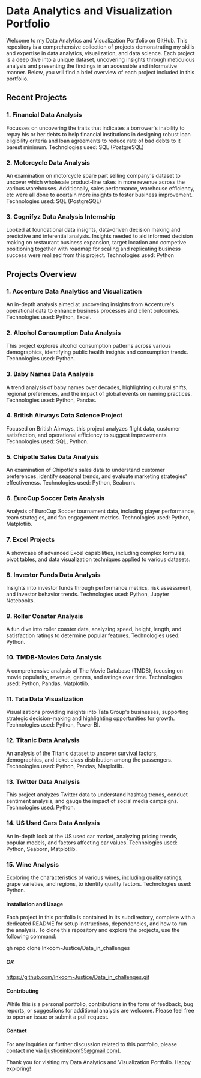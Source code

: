 # Data Analytics and Visualization Portfolio
Welcome to my Data Analytics and Visualization Portfolio on GitHub. This repository is a comprehensive collection of projects demonstrating my skills and expertise in data analytics, visualization, and data science. Each project is a deep dive into a unique dataset, uncovering insights through meticulous analysis and presenting the findings in an accessible and informative manner. Below, you will find a brief overview of each project included in this portfolio.

## Recent Projects  
### 1. Financial Data Analysis
Focusses on uncovering the traits that indicates a borrower's inability to repay his or her debts to help financial institutions in designing robust loan eligibility criteria and loan agreements to reduce rate of bad debts to it barest minimum. Technologies used: SQL (PostgreSQL)

### 2. Motorcycle Data Analysis
An examination on motorcycle spare part selling company's dataset to uncover which wholesale product-line rakes in more revenue across the various warehouses. Additionally, sales performance, warehouse efficiency, etc were all done to acertain more insights to foster business improvement. Technologies used: SQL (PostgreSQL)

### 3. Cognifyz Data Analysis Internship
Looked at foundational data insights, data-driven decision making and predictive and inferential analysis. Insights needed to aid informed decision making on restaurant business expansion, target location and competive positioning together with roadmap for scaling and replicating business success were realized from this project. Technologies used: Python


## Projects Overview
### 1. Accenture Data Analytics and Visualization
An in-depth analysis aimed at uncovering insights from Accenture's operational data to enhance business processes and client outcomes. Technologies used: Python, Excel.

### 2. Alcohol Consumption Data Analysis
This project explores alcohol consumption patterns across various demographics, identifying public health insights and consumption trends. Technologies used: Python.

### 3. Baby Names Data Analysis
A trend analysis of baby names over decades, highlighting cultural shifts, regional preferences, and the impact of global events on naming practices. Technologies used: Python, Pandas.

### 4. British Airways Data Science Project
Focused on British Airways, this project analyzes flight data, customer satisfaction, and operational efficiency to suggest improvements. Technologies used: SQL, Python.

### 5. Chipotle Sales Data Analysis
An examination of Chipotle's sales data to understand customer preferences, identify seasonal trends, and evaluate marketing strategies' effectiveness. Technologies used: Python, Seaborn.

### 6. EuroCup Soccer Data Analysis
Analysis of EuroCup Soccer tournament data, including player performance, team strategies, and fan engagement metrics. Technologies used: Python, Matplotlib.

### 7. Excel Projects
A showcase of advanced Excel capabilities, including complex formulas, pivot tables, and data visualization techniques applied to various datasets.

### 8. Investor Funds Data Analysis
Insights into investor funds through performance metrics, risk assessment, and investor behavior trends. Technologies used: Python, Jupyter Notebooks.

### 9. Roller Coaster Analysis
A fun dive into roller coaster data, analyzing speed, height, length, and satisfaction ratings to determine popular features. Technologies used: Python.

### 10. TMDB-Movies Data Analysis
A comprehensive analysis of The Movie Database (TMDB), focusing on movie popularity, revenue, genres, and ratings over time. Technologies used: Python, Pandas, Matplotlib.

### 11. Tata Data Visualization
Visualizations providing insights into Tata Group's businesses, supporting strategic decision-making and highlighting opportunities for growth. Technologies used: Python, Power BI.

### 12. Titanic Data Analysis
An analysis of the Titanic dataset to uncover survival factors, demographics, and ticket class distribution among the passengers. Technologies used: Python, Pandas, Matplotlib.

### 13. Twitter Data Analysis
This project analyzes Twitter data to understand hashtag trends, conduct sentiment analysis, and gauge the impact of social media campaigns. Technologies used: Python.

### 14. US Used Cars Data Analysis
An in-depth look at the US used car market, analyzing pricing trends, popular models, and factors affecting car values. Technologies used: Python, Seaborn, Matplotlib.

### 15. Wine Analysis
Exploring the characteristics of various wines, including quality ratings, grape varieties, and regions, to identify quality factors. Technologies used: Python.

#### Installation and Usage
Each project in this portfolio is contained in its subdirectory, complete with a dedicated README for setup instructions, dependencies, and how to run the analysis. To clone this repository and explore the projects, use the following command:

gh repo clone Inkoom-Justice/Data_in_challenges
##### OR
https://github.com/Inkoom-Justice/Data_in_challenges.git

#### Contributing
While this is a personal portfolio, contributions in the form of feedback, bug reports, or suggestions for additional analysis are welcome. Please feel free to open an issue or submit a pull request.


#### Contact
For any inquiries or further discussion related to this portfolio, please contact me via [justiceinkoom55@gmail.com].

Thank you for visiting my Data Analytics and Visualization Portfolio. Happy exploring!
